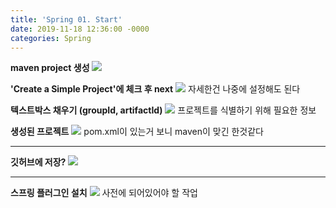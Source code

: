 ```yaml
---
title: 'Spring 01. Start'
date: 2019-11-18 12:36:00 -0000
categories: Spring
---
```


**maven project 생성**
<img src="{{ site.url }}/assets/image/spring/01-start/2019-11-13 164653_create.png" />

**'Create a Simple Project'에 체크 후 next**
<img src="{{ site.url }}/assets\image\spring\01-start\2019-11-13 164758_simplecheck.png" />
자세한건 나중에 설정해도 된다

**텍스트박스 채우기 (groupId, artifactId)**
<img src="{{ site.url }}/assets\image\spring\01-start\2019-11-13 165038_finish.png" />
프로젝트를 식별하기 위해 필요한 정보

**생성된 프로젝트**
<img src="{{ site.url }}/assets\image\spring\01-start\2019-11-13 170000_finish2.png" />
pom.xml이 있는거 보니 maven이 맞긴 한것같다

---

**깃허브에 저장?**
<img src="{{ site.url }}/assets\image\spring\01-start\2019-11-13 170727_github.png" />

---

**스프링 플러그인 설치**
<img src="{{ site.url }}/assets\image\spring\01-start\2019-11-13 171548_marketplace.png" />
사전에 되어있어야 할 작업
